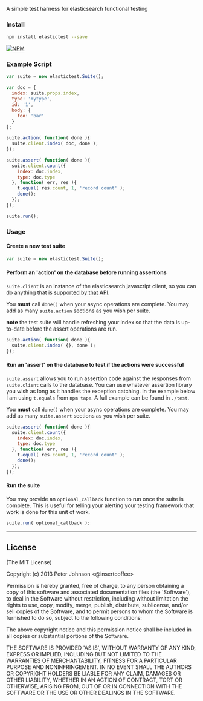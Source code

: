A simple test harness for elasticsearch functional testing

### Install

```bash
npm install elastictest --save
```

[![NPM](https://nodei.co/npm/elastictest.png?downloads=true&stars=true)](https://nodei.co/npm/elastictest/)

### Example Script

```javascript
var suite = new elastictest.Suite();

var doc = {
  index: suite.props.index,
  type: 'mytype',
  id: '1',
  body: {
    foo: 'bar'
  }
};

suite.action( function( done ){
  suite.client.index( doc, done );
});

suite.assert( function( done ){
  suite.client.count({
    index: doc.index,
    type: doc.type
  }, function( err, res ){
    t.equal( res.count, 1, 'record count' );
    done();
  });
});

suite.run();
```

### Usage

#### Create a new test suite

```javascript
var suite = new elastictest.Suite();
```

#### Perform an 'action' on the database before running assertions

`suite.client` is an instance of the elasticsearch javascript client, so you can do anything that is [supported by that API](http://www.elastic.co/guide/en/elasticsearch/client/javascript-api/current/api-reference.html).

You **must** call `done()` when your async operations are complete. You may add as many `suite.action` sections as you wish per suite.

**note** the test suite will handle refreshing your index so that the data is up-to-date before the assert operations are run.

```javascript
suite.action( function( done ){
  suite.client.index( {}, done );
});
```

#### Run an 'assert' on the database to test if the actions were successful

`suite.assert` allows you to run assertion code against the responses from `suite.client` calls to the database. You can use whatever assertion library you wish as long as it handles the exception catching. In the example below I am using `t.equals` from `npm tape`. A full example can be found in `./test`.

You **must** call `done()` when your async operations are complete. You may add as many `suite.assert` sections as you wish per suite.

```javascript
suite.assert( function( done ){
  suite.client.count({
    index: doc.index,
    type: doc.type
  }, function( err, res ){
    t.equal( res.count, 1, 'record count' );
    done();
  });
});
```

#### Run the suite

You may provide an `optional_callback` function to run once the suite is complete. This is useful for telling your alerting your testing framework that work is done for this unit of work.

```javascript
suite.run( optional_callback );
```

---

## License

(The MIT License)

Copyright (c) 2013 Peter Johnson &lt;@insertcoffee&gt;

Permission is hereby granted, free of charge, to any person obtaining
a copy of this software and associated documentation files (the
'Software'), to deal in the Software without restriction, including
without limitation the rights to use, copy, modify, merge, publish,
distribute, sublicense, and/or sell copies of the Software, and to
permit persons to whom the Software is furnished to do so, subject to
the following conditions:

The above copyright notice and this permission notice shall be
included in all copies or substantial portions of the Software.

THE SOFTWARE IS PROVIDED 'AS IS', WITHOUT WARRANTY OF ANY KIND,
EXPRESS OR IMPLIED, INCLUDING BUT NOT LIMITED TO THE WARRANTIES OF
MERCHANTABILITY, FITNESS FOR A PARTICULAR PURPOSE AND NONINFRINGEMENT.
IN NO EVENT SHALL THE AUTHORS OR COPYRIGHT HOLDERS BE LIABLE FOR ANY
CLAIM, DAMAGES OR OTHER LIABILITY, WHETHER IN AN ACTION OF CONTRACT,
TORT OR OTHERWISE, ARISING FROM, OUT OF OR IN CONNECTION WITH THE
SOFTWARE OR THE USE OR OTHER DEALINGS IN THE SOFTWARE.

